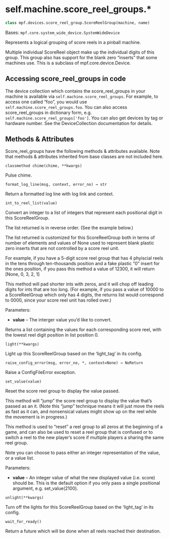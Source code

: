 
# self.machine.score_reel_groups.*

``` python
class mpf.devices.score_reel_group.ScoreReelGroup(machine, name)
```

Bases: `mpf.core.system_wide_device.SystemWideDevice`

Represents a logical grouping of score reels in a pinball machine.

Multiple individual ScoreReel object make up the individual digits of this group. This group also has support for the blank zero “inserts” that some machines use. This is a subclass of mpf.core.device.Device.

## Accessing score_reel_groups in code

The device collection which contains the score_reel_groups in your machine is available via `self.machine.score_reel_groups`. For example, to access one called “foo”, you would use `self.machine.score_reel_groups.foo`. You can also access score_reel_groups in dictionary form, e.g. `self.machine.score_reel_groups['foo']`. You can also get devices by tag or hardware number. See the DeviceCollection documentation for details.

## Methods & Attributes

Score_reel_groups have the following methods & attributes available. Note that methods & attributes inherited from base classes are not included here.

`classmethod chime(chime, **kwargs)`

Pulse chime.

`format_log_line(msg, context, error_no) → str`

Return a formatted log line with log link and context.

`int_to_reel_list(value)`

Convert an integer to a list of integers that represent each positional digit in this ScoreReelGroup.

The list returned is in reverse order. (See the example below.)

The list returned is customized for this ScoreReelGroup both in terms of number of elements and values of None used to represent blank plastic zero inserts that are not controlled by a score reel unit.

For example, if you have a 5-digit score reel group that has 4 phyiscial reels in the tens through ten-thousands position and a fake plastic “0” insert for the ones position, if you pass this method a value of 12300, it will return [None, 0, 3, 2, 1]

This method will pad shorter ints with zeros, and it will chop off leading digits for ints that are too long. (For example, if you pass a value of 10000 to a ScoreReelGroup which only has 4 digits, the returns list would correspond to 0000, since your score reel unit has rolled over.)

Parameters:

* **value** – The interger value you’d like to convert.

Returns a list containing the values for each corresponding score reel, with the lowest reel digit position in list position 0.

`light(**kwargs)`

Light up this ScoreReelGroup based on the ‘light_tag’ in its config.

`raise_config_error(msg, error_no, *, context=None) → NoReturn`

Raise a ConfigFileError exception.

`set_value(value)`

Reset the score reel group to display the value passed.

This method will “jump” the score reel group to display the value that’s passed as an it. (Note this “jump” technique means it will just move the reels as fast as it can, and nonsensical values might show up on the reel while the movement is in progress.)

This method is used to “reset” a reel group to all zeros at the beginning of a game, and can also be used to reset a reel group that is confused or to switch a reel to the new player’s score if multiple players a sharing the same reel group.

Note you can choose to pass either an integer representation of the value, or a value list.

Parameters:

* **value** – An integer value of what the new displayed value (i.e. score) should be. This is the default option if you only pass a single positional argument, e.g. set_value(2100).

`unlight(**kwargs)`

Turn off the lights for this ScoreReelGroup based on the ‘light_tag’ in its config.

`wait_for_ready()`

Return a future which will be done when all reels reached their destination.

